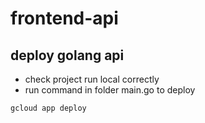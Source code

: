 # frontend-api

## deploy golang api

- check project run local correctly
- run command in folder main.go to deploy
```
gcloud app deploy
```
